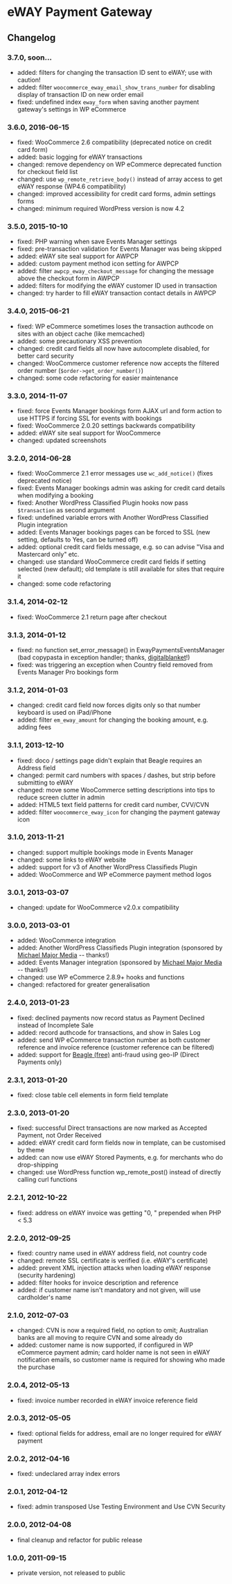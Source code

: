 # eWAY Payment Gateway

## Changelog

### 3.7.0, soon...

* added: filters for changing the transaction ID sent to eWAY; use with caution!
* added: filter `woocommerce_eway_email_show_trans_number` for disabling display of transaction ID on new order email
* fixed: undefined index `eway_form` when saving another payment gateway's settings in WP eCommerce

### 3.6.0, 2016-06-15

* fixed: WooCommerce 2.6 compatibility (deprecated notice on credit card form)
* added: basic logging for eWAY transactions
* changed: remove dependency on WP eCommerce deprecated function for checkout field list
* changed: use `wp_remote_retrieve_body()` instead of array access to get eWAY response (WP4.6 compatibility)
* changed: improved accessibility for credit card forms, admin settings forms
* changed: minimum required WordPress version is now 4.2

### 3.5.0, 2015-10-10

* fixed: PHP warning when save Events Manager settings
* fixed: pre-transaction validation for Events Manager was being skipped
* added: eWAY site seal support for AWPCP
* added: custom payment method icon setting for AWPCP
* added: filter `awpcp_eway_checkout_message` for changing the message above the checkout form in AWPCP
* added: filters for modifying the eWAY customer ID used in transaction
* changed: try harder to fill eWAY transaction contact details in AWPCP

### 3.4.0, 2015-06-21

* fixed: WP eCommerce sometimes loses the transaction authcode on sites with an object cache (like memcached)
* added: some precautionary XSS prevention
* changed: credit card fields all now have autocomplete disabled, for better card security
* changed: WooCommerce customer reference now accepts the filtered order number (`$order->get_order_number()`)
* changed: some code refactoring for easier maintenance

### 3.3.0, 2014-11-07

* fixed: force Events Manager bookings form AJAX url and form action to use HTTPS if forcing SSL for events with bookings
* fixed: WooCommerce 2.0.20 settings backwards compatibility
* added: eWAY site seal support for WooCommerce
* changed: updated screenshots

### 3.2.0, 2014-06-28

* fixed: WooCommerce 2.1 error messages use `wc_add_notice()` (fixes deprecated notice)
* fixed: Events Manager bookings admin was asking for credit card details when modifying a booking
* fixed: Another WordPress Classified Plugin hooks now pass `$transaction` as second argument
* fixed: undefined variable errors with Another WordPress Classified Plugin integration
* added: Events Manager bookings pages can be forced to SSL (new setting, defaults to Yes, can be turned off)
* added: optional credit card fields message, e.g. so can advise "Visa and Mastercard only" etc.
* changed: use standard WooCommerce credit card fields if setting selected (new default); old template is still available for sites that require it
* changed: some code refactoring

### 3.1.4, 2014-02-12

* fixed: WooCommerce 2.1 return page after checkout

### 3.1.3, 2014-01-12

* fixed: no function set_error_message() in EwayPaymentsEventsManager (bad copypasta in exception handler; thanks, [digitalblanket](https://profiles.wordpress.org/digitalblanket)!)
* fixed: was triggering an exception when Country field removed from Events Manager Pro bookings form

### 3.1.2, 2014-01-03

* changed: credit card field now forces digits only so that number keyboard is used on iPad/iPhone
* added: filter `em_eway_amount` for changing the booking amount, e.g. adding fees

### 3.1.1, 2013-12-10

* fixed: doco / settings page didn't explain that Beagle requires an Address field
* changed: permit card numbers with spaces / dashes, but strip before submitting to eWAY
* changed: move some WooCommerce setting descriptions into tips to reduce screen clutter in admin
* added: HTML5 text field patterns for credit card number, CVV/CVN
* added: filter `woocommerce_eway_icon` for changing the payment gateway icon

### 3.1.0, 2013-11-21

* changed: support multiple bookings mode in Events Manager
* changed: some links to eWAY website
* added: support for v3 of Another WordPress Classifieds Plugin
* added: WooCommerce and WP eCommerce payment method logos

### 3.0.1, 2013-03-07

* changed: update for WooCommerce v2.0.x compatibility

### 3.0.0, 2013-03-01

* added: WooCommerce integration
* added: Another WordPress Classifieds Plugin integration (sponsored by [Michael Major Media](http://michaelmajor.com.au/) -- thanks!)
* added: Events Manager integration (sponsored by [Michael Major Media](http://michaelmajor.com.au/) -- thanks!)
* changed: use WP eCommerce 2.8.9+ hooks and functions
* changed: refactored for greater generalisation

### 2.4.0, 2013-01-23

* fixed: declined payments now record status as Payment Declined instead of Incomplete Sale
* added: record authcode for transactions, and show in Sales Log
* added: send WP eCommerce transaction number as both customer reference and invoice reference (customer reference can be filtered)
* added: support for [Beagle (free)](https://www.eway.com.au/developers/api/beagle-lite) anti-fraud using geo-IP (Direct Payments only)

### 2.3.1, 2013-01-20

* fixed: close table cell elements in form field template

### 2.3.0, 2013-01-20

* fixed: successful Direct transactions are now marked as Accepted Payment, not Order Received
* added: eWAY credit card form fields now in template, can be customised by theme
* added: can now use eWAY Stored Payments, e.g. for merchants who do drop-shipping
* changed: use WordPress function wp_remote_post() instead of directly calling curl functions

### 2.2.1, 2012-10-22

* fixed: address on eWAY invoice was getting "0, " prepended when PHP < 5.3

### 2.2.0, 2012-09-25

* fixed: country name used in eWAY address field, not country code
* changed: remote SSL certificate is verified (i.e. eWAY's certificate)
* added: prevent XML injection attacks when loading eWAY response (security hardening)
* added: filter hooks for invoice description and reference
* added: if customer name isn't mandatory and not given, will use cardholder's name

### 2.1.0, 2012-07-03

* changed: CVN is now a required field, no option to omit; Australian banks are all moving to require CVN and some already do
* added: customer name is now supported, if configured in WP eCommerce payment admin; card holder name is not seen in eWAY notification emails, so customer name is required for showing who made the purchase

### 2.0.4, 2012-05-13

* fixed: invoice number recorded in eWAY invoice reference field

### 2.0.3, 2012-05-05

* fixed: optional fields for address, email are no longer required for eWAY payment

### 2.0.2, 2012-04-16

* fixed: undeclared array index errors

### 2.0.1, 2012-04-12

* fixed: admin transposed Use Testing Environment and Use CVN Security

### 2.0.0, 2012-04-08

* final cleanup and refactor for public release

### 1.0.0, 2011-09-15

* private version, not released to public
